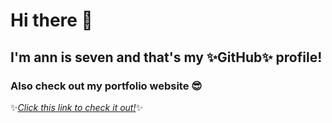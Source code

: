 # Hi there 👋

## I'm ann is seven and that's my ✨GitHub✨ profile!

### Also check out my portfolio website 😎

✨[_Click this link to check it out!_](https://www.anisseven.top)✨  
